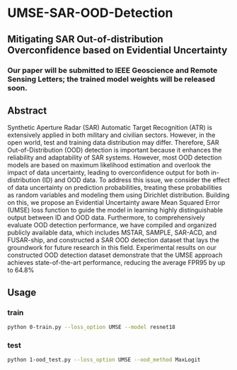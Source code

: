 # UMSE-SAR-OOD-Detection
## Mitigating SAR Out-of-distribution Overconfidence based on Evidential Uncertainty

### Our paper will be submitted to IEEE Geoscience and Remote Sensing Letters; the trained model weights will be released soon.
## Abstract
Synthetic Aperture Radar (SAR) Automatic Target Recognition (ATR) is extensively applied in both military and civilian sectors. However, in the open world, test and training data distribution may differ. Therefore, SAR Out-of-Distribution (OOD) detection is important because it enhances the reliability and adaptability of SAR systems. However, most OOD detection models are based on maximum likelihood estimation and overlook the impact of data uncertainty, leading to overconfidence output for both in-distribution (ID) and OOD data. To address this issue, we consider the effect of data uncertainty on prediction probabilities, treating these probabilities as random variables and modeling them using Dirichlet distribution. Building on this, we propose an Evidential Uncertainty aware Mean Squared Error (UMSE) loss function to guide the model in learning highly distinguishable output between ID and OOD data. Furthermore, to comprehensively evaluate OOD detection performance, we have compiled and organized publicly available data, which includes MSTAR, SAMPLE, SAR-ACD, and FUSAR-ship, and constructed a SAR OOD detection dataset that lays the groundwork for future research in this field. Experimental results on our constructed OOD detection dataset demonstrate that the UMSE approach achieves state-of-the-art performance, reducing the average FPR95 by up to 64.8\%

## Usage
### train

```sh
python 0-train.py --loss_option UMSE --model resnet18
```

### test

```sh
python 1-ood_test.py --loss_option UMSE --ood_method MaxLogit
```